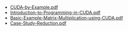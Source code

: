 - [CUDA-by-Example.pdf](https://github.com/ssc-public/Hardwar-Documents/files/8697924/CUDA-by-Example.pdf)
- [Introduction-to-Programming-in-CUDA.pdf](https://github.com/ssc-public/Hardwar-Documents/files/8697948/Introduction-to-Programming-in-CUDA.pdf)
- [Basic-Example-Matrix-Multiplication-using-CUDA.pdf](https://github.com/ssc-public/Hardwar-Documents/files/8697944/Basic-Example-Matrix-Multiplication-using-CUDA.pdf)
- [Case-Study-Reduction.pdf](https://github.com/ssc-public/Hardwar-Documents/files/8697952/Case-Study-Reduction.pdf)
